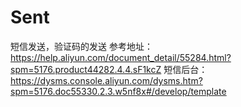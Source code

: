 # Sent
短信发送，验证码的发送
参考地址：https://help.aliyun.com/document_detail/55284.html?spm=5176.product44282.4.4.sF1kcZ
短信后台：https://dysms.console.aliyun.com/dysms.htm?spm=5176.doc55330.2.3.w5nf8x#/develop/template
